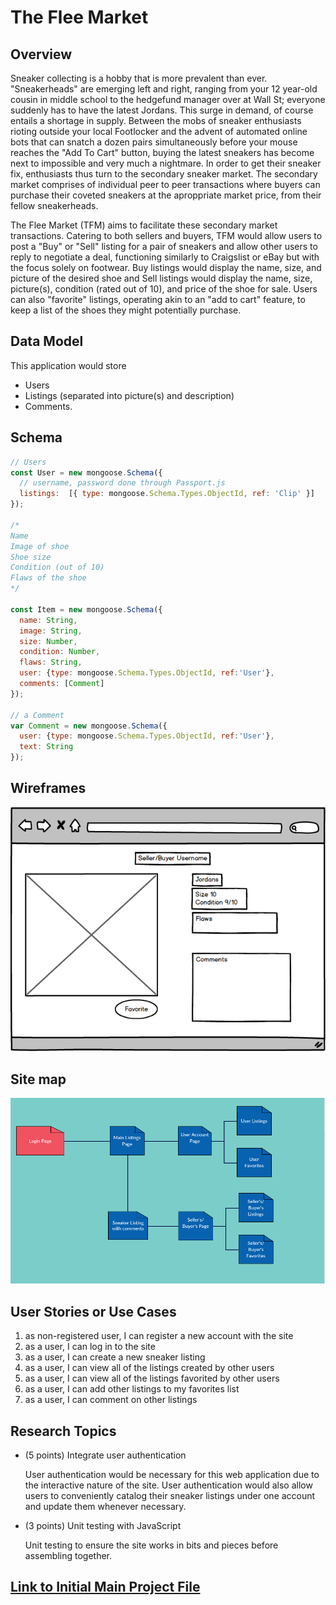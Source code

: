 
# The Flee Market

## Overview

Sneaker collecting is a hobby that is more prevalent than ever. "Sneakerheads" are emerging left and right, ranging from your 12 year-old cousin in middle school to the hedgefund manager over at Wall St; everyone suddenly has to have the latest Jordans. This surge in demand, of course entails a shortage in supply. Between the mobs of sneaker enthusiasts rioting outside your local Footlocker and the advent of automated online bots that can snatch a dozen pairs simultaneously before your mouse reaches the "Add To Cart" button, buying the latest sneakers has become next to impossible and very much a nightmare. In order to get their sneaker fix, enthusiasts thus turn to the secondary sneaker market. The secondary market comprises of individual peer to peer transactions where buyers can purchase their coveted sneakers at the aproppriate market price, from their fellow sneakerheads. 

The Flee Market (TFM) aims to facilitate these secondary market transactions. Catering to both sellers and buyers, TFM would allow users to post a "Buy" or "Sell" listing for a pair of sneakers and allow other users to reply to negotiate a deal, functioning similarly to Craigslist or eBay but with the focus solely on footwear. Buy listings would display the name, size, and picture of the desired shoe and Sell listings would display the name, size, picture(s), condition (rated out of 10), and price of the shoe for sale. Users can also "favorite" listings, operating akin to an "add to cart" feature, to keep a list of the shoes they might potentially purchase. 

## Data Model

This application would store 
* Users 
* Listings (separated into picture(s) and description) 
* Comments.


## Schema

```javascript
// Users
const User = new mongoose.Schema({
  // username, password done through Passport.js
  listings:  [{ type: mongoose.Schema.Types.ObjectId, ref: 'Clip' }]
});

/*
Name
Image of shoe
Shoe size
Condition (out of 10)
Flaws of the shoe
*/

const Item = new mongoose.Schema({
  name: String,
  image: String,
  size: Number,
  condition: Number,
  flaws: String,
  user: {type: mongoose.Schema.Types.ObjectId, ref:'User'},
  comments: [Comment]
});

// a Comment
var Comment = new mongoose.Schema({
  user: {type: mongoose.Schema.Types.ObjectId, ref:'User'},
  text: String
});
```

## Wireframes


![Mock Listing](documentation/TheFleeMarket.png)




## Site map

![Mock Listing](documentation/SiteMap.png)

## User Stories or Use Cases

1. as non-registered user, I can register a new account with the site
2. as a user, I can log in to the site
3. as a user, I can create a new sneaker listing
4. as a user, I can view all of the listings created by other users
5. as a user, I can view all of the listings favorited by other users
6. as a user, I can add other listings to my favorites list
7. as a user, I can comment on other listings

## Research Topics



* (5 points) Integrate user authentication

  User authentication would be necessary for this web application due to the interactive nature of the site. User authentication would also allow users to conveniently catalog their sneaker listings under one account and update them whenever necessary. 
    
* (3 points) Unit testing with JavaScript
  
  Unit testing to ensure the site works in bits and pieces before assembling together.




## [Link to Initial Main Project File](code/app.js) 


